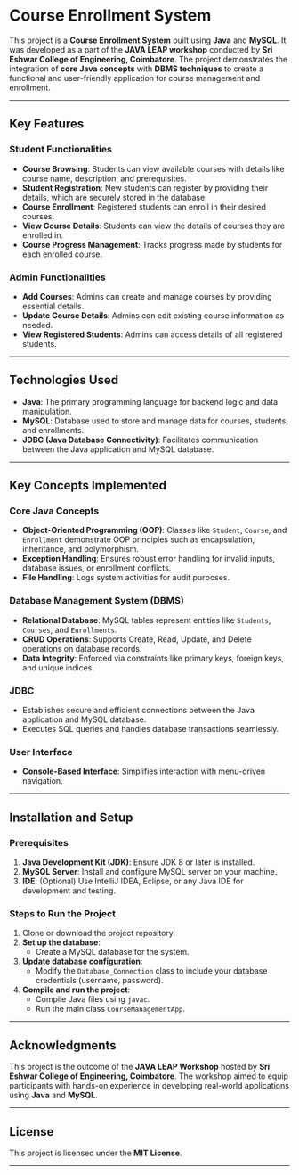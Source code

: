 # Course Enrollment System

This project is a **Course Enrollment System** built using **Java** and **MySQL**. It was developed as a part of the **JAVA LEAP workshop** conducted by **Sri Eshwar College of Engineering, Coimbatore**. The project demonstrates the integration of **core Java concepts** with **DBMS techniques** to create a functional and user-friendly application for course management and enrollment.

---

## Key Features

### Student Functionalities
- **Course Browsing**: Students can view available courses with details like course name, description, and prerequisites.
- **Student Registration**: New students can register by providing their details, which are securely stored in the database.
- **Course Enrollment**: Registered students can enroll in their desired courses.
- **View Course Details**: Students can view the details of courses they are enrolled in.
- **Course Progress Management**: Tracks progress made by students for each enrolled course.

### Admin Functionalities
- **Add Courses**: Admins can create and manage courses by providing essential details.
- **Update Course Details**: Admins can edit existing course information as needed.
- **View Registered Students**: Admins can access details of all registered students.

---

## Technologies Used
- **Java**: The primary programming language for backend logic and data manipulation.
- **MySQL**: Database used to store and manage data for courses, students, and enrollments.
- **JDBC (Java Database Connectivity)**: Facilitates communication between the Java application and MySQL database.

---

## Key Concepts Implemented

### Core Java Concepts
- **Object-Oriented Programming (OOP)**: Classes like `Student`, `Course`, and `Enrollment` demonstrate OOP principles such as encapsulation, inheritance, and polymorphism.
- **Exception Handling**: Ensures robust error handling for invalid inputs, database issues, or enrollment conflicts.
- **File Handling**: Logs system activities for audit purposes.

### Database Management System (DBMS)
- **Relational Database**: MySQL tables represent entities like `Students`, `Courses`, and `Enrollments`.
- **CRUD Operations**: Supports Create, Read, Update, and Delete operations on database records.
- **Data Integrity**: Enforced via constraints like primary keys, foreign keys, and unique indices.

### JDBC
- Establishes secure and efficient connections between the Java application and MySQL database.
- Executes SQL queries and handles database transactions seamlessly.

### User Interface
- **Console-Based Interface**: Simplifies interaction with menu-driven navigation.

---

## Installation and Setup

### Prerequisites
1. **Java Development Kit (JDK)**: Ensure JDK 8 or later is installed.
2. **MySQL Server**: Install and configure MySQL server on your machine.
3. **IDE**: (Optional) Use IntelliJ IDEA, Eclipse, or any Java IDE for development and testing.

### Steps to Run the Project
1. Clone or download the project repository.
2. **Set up the database**:
   - Create a MySQL database for the system.
3. **Update database configuration**:
   - Modify the `Database_Connection` class to include your database credentials (username, password).
4. **Compile and run the project**:
   - Compile Java files using `javac`.
   - Run the main class `CourseManagementApp`.

---

## Acknowledgments

This project is the outcome of the **JAVA LEAP Workshop** hosted by **Sri Eshwar College of Engineering, Coimbatore**. The workshop aimed to equip participants with hands-on experience in developing real-world applications using **Java** and **MySQL**.

---

## License

This project is licensed under the **MIT License**.

---
